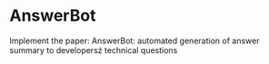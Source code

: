 # AnswerBot
Implement the paper: AnswerBot: automated generation of answer summary to developersź technical questions
